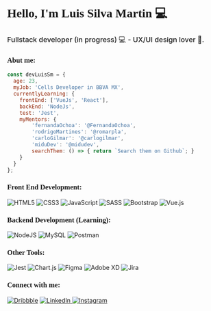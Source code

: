 <h1 style="font-family: 'Poppins'; font-weight:600;">Hello, I'm Luis Silva Martin 💻 🤙</h1>
<h3 style="font-weight:500;">Fullstack developer (in progress) 💻 - UX/UI design lover 🎨.</h3>

<h3 style="font-family: 'Poppins'; font-weight:600;">Abut me:</h3>

```javascript
const devLuisSm = {
  age: 23,
  myJob: 'Cells Developer in BBVA MX',
  currentlyLearning: {
    frontEnd: ['VueJs', 'React'],
    backEnd: 'NodeJs',
    test: 'Jest',
    myMentors: {
        'fernandaOchoa': '@FernandaOchoa',
        'rodrigoMartines': '@romarpla',
        'carloGilmar': '@carlogilmar',
        'miduDev': '@midudev',
        searchThem: () => { return `Search them on Github`; }
    }
  }
};
```

<h3 style="font-family: 'Poppins'; font-weight:600;">Front End Development:</h3>

![HTML5](https://img.shields.io/badge/html5-%23E34F26.svg?style=for-the-badge&logo=html5&logoColor=white)
![CSS3](https://img.shields.io/badge/css3-%231572B6.svg?style=for-the-badge&logo=css3&logoColor=white)
![JavaScript](https://img.shields.io/badge/javascript-%23323330.svg?style=for-the-badge&logo=javascript&logoColor=%23F7DF1E)
![SASS](https://img.shields.io/badge/SASS-hotpink.svg?style=for-the-badge&logo=SASS&logoColor=white)
![Bootstrap](https://img.shields.io/badge/bootstrap-%23563D7C.svg?style=for-the-badge&logo=bootstrap&logoColor=white)
![Vue.js](https://img.shields.io/badge/vuejs-%2335495e.svg?style=for-the-badge&logo=vuedotjs&logoColor=%234FC08D)

<h3 style="font-family: 'Poppins'; font-weight:600;">Backend Development (Learning):</h3>

![NodeJS](https://img.shields.io/badge/node.js-6DA55F?style=for-the-badge&logo=node.js&logoColor=white)
![MySQL](https://img.shields.io/badge/mysql-%2300f.svg?style=for-the-badge&logo=mysql&logoColor=white)
![Postman](https://img.shields.io/badge/Postman-FF6C37?style=for-the-badge&logo=postman&logoColor=white)

<h3 style="font-family: 'Poppins'; font-weight:600;">Other Tools:</h3>

![Jest](https://img.shields.io/badge/-jest-%23C21325?style=for-the-badge&logo=jest&logoColor=white)
![Chart.js](https://img.shields.io/badge/chart.js-F5788D.svg?style=for-the-badge&logo=chart.js&logoColor=white)
![Figma](https://img.shields.io/badge/figma-%23F24E1E.svg?style=for-the-badge&logo=figma&logoColor=white)
![Adobe XD](https://img.shields.io/badge/Adobe%20XD-470137?style=for-the-badge&logo=Adobe%20XD&logoColor=#FF61F6)
![Jira](https://img.shields.io/badge/jira-%230A0FFF.svg?style=for-the-badge&logo=jira&logoColor=white)


<h3 style="font-family: 'Poppins'; font-weight:600;">Connect with me:</h3>

[![Dribbble](https://img.shields.io/badge/Dribbble-EA4C89?style=for-the-badge&logo=dribbble&logoColor=white)](https://dribbble.com/luis_silva)
[![LinkedIn](https://img.shields.io/badge/linkedin-%230077B5.svg?style=for-the-badge&logo=linkedin&logoColor=white)
](https://linkedin.com/in/dev-luis-sm)
[![Instagram](https://img.shields.io/badge/Instagram-%23E4405F.svg?style=for-the-badge&logo=Instagram&logoColor=white)
](https://instagram.com/dev_luissm)
